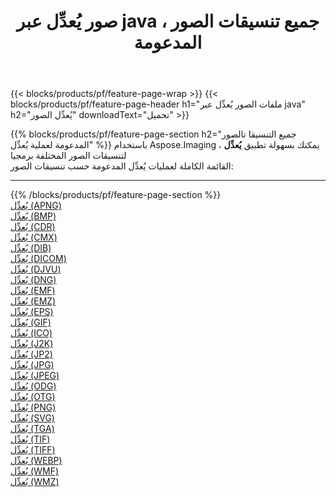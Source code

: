 ﻿---
title: صور يُعدِّل عبر java ، جميع تنسيقات الصور المدعومة 
weight: 3920
url: /ar/java/adjust 
lang: ar
langdirlevel: 2
locales: zh-hans,ja,it,ru,de,es,fr,nl,id,lt,pl,pt,vi,tr,ko,zh-hant,ar,hi,th,sv,cs,uk,he
description: باستخدام Aspose.Imaging يمكنك بسهولة يُعدِّل الصور عبر java
---

{{< blocks/products/pf/feature-page-wrap >}}
{{< blocks/products/pf/feature-page-header h1="ملفات الصور يُعدِّل عبر java" h2="يُعدِّل الصور" downloadText="تحميل" >}}


{{% blocks/products/pf/feature-page-section  h2="جميع التنسيقا تالصور  المدعومة لعملية يُعدِّل" %}}
باستخدام Aspose.Imaging ، يمكنك بسهولة تطبيق **يُعدِّل** لتنسيقات الصور المختلفة برمجيا
<br/>
القائمة الكاملة لعمليات يُعدِّل المدعومة حسب تنسيقات الصور:
<hr/>
{{% /blocks/products/pf/feature-page-section %}}
<div class="container-fluid productfamilypage bg-gray">
    <div class="convertypes bg-gray agp-content section">
        <div class="container">
		<div class="row other-converters">
		    <div class='col-md-2 other-converter remove-lp remove-rp'><a href="/imaging/ar/java/adjust/apng" >يُعدِّل (APNG)</a></div><div class='col-md-2 other-converter remove-lp remove-rp'><a href="/imaging/ar/java/adjust/bmp" >يُعدِّل (BMP)</a></div><div class='col-md-2 other-converter remove-lp remove-rp'><a href="/imaging/ar/java/adjust/cdr" >يُعدِّل (CDR)</a></div><div class='col-md-2 other-converter remove-lp remove-rp'><a href="/imaging/ar/java/adjust/cmx" >يُعدِّل (CMX)</a></div><div class='col-md-2 other-converter remove-lp remove-rp'><a href="/imaging/ar/java/adjust/dib" >يُعدِّل (DIB)</a></div><div class='col-md-2 other-converter remove-lp remove-rp'><a href="/imaging/ar/java/adjust/dicom" >يُعدِّل (DICOM)</a></div><div class='col-md-2 other-converter remove-lp remove-rp'><a href="/imaging/ar/java/adjust/djvu" >يُعدِّل (DJVU)</a></div><div class='col-md-2 other-converter remove-lp remove-rp'><a href="/imaging/ar/java/adjust/dng" >يُعدِّل (DNG)</a></div><div class='col-md-2 other-converter remove-lp remove-rp'><a href="/imaging/ar/java/adjust/emf" >يُعدِّل (EMF)</a></div><div class='col-md-2 other-converter remove-lp remove-rp'><a href="/imaging/ar/java/adjust/emz" >يُعدِّل (EMZ)</a></div><div class='col-md-2 other-converter remove-lp remove-rp'><a href="/imaging/ar/java/adjust/eps" >يُعدِّل (EPS)</a></div><div class='col-md-2 other-converter remove-lp remove-rp'><a href="/imaging/ar/java/adjust/gif" >يُعدِّل (GIF)</a></div><div class='col-md-2 other-converter remove-lp remove-rp'><a href="/imaging/ar/java/adjust/ico" >يُعدِّل (ICO)</a></div><div class='col-md-2 other-converter remove-lp remove-rp'><a href="/imaging/ar/java/adjust/j2k" >يُعدِّل (J2K)</a></div><div class='col-md-2 other-converter remove-lp remove-rp'><a href="/imaging/ar/java/adjust/jp2" >يُعدِّل (JP2)</a></div><div class='col-md-2 other-converter remove-lp remove-rp'><a href="/imaging/ar/java/adjust/jpg" >يُعدِّل (JPG)</a></div><div class='col-md-2 other-converter remove-lp remove-rp'><a href="/imaging/ar/java/adjust/jpeg" >يُعدِّل (JPEG)</a></div><div class='col-md-2 other-converter remove-lp remove-rp'><a href="/imaging/ar/java/adjust/odg" >يُعدِّل (ODG)</a></div><div class='col-md-2 other-converter remove-lp remove-rp'><a href="/imaging/ar/java/adjust/otg" >يُعدِّل (OTG)</a></div><div class='col-md-2 other-converter remove-lp remove-rp'><a href="/imaging/ar/java/adjust/png" >يُعدِّل (PNG)</a></div><div class='col-md-2 other-converter remove-lp remove-rp'><a href="/imaging/ar/java/adjust/svg" >يُعدِّل (SVG)</a></div><div class='col-md-2 other-converter remove-lp remove-rp'><a href="/imaging/ar/java/adjust/tga" >يُعدِّل (TGA)</a></div><div class='col-md-2 other-converter remove-lp remove-rp'><a href="/imaging/ar/java/adjust/tif" >يُعدِّل (TIF)</a></div><div class='col-md-2 other-converter remove-lp remove-rp'><a href="/imaging/ar/java/adjust/tiff" >يُعدِّل (TIFF)</a></div><div class='col-md-2 other-converter remove-lp remove-rp'><a href="/imaging/ar/java/adjust/webp" >يُعدِّل (WEBP)</a></div><div class='col-md-2 other-converter remove-lp remove-rp'><a href="/imaging/ar/java/adjust/wmf" >يُعدِّل (WMF)</a></div><div class='col-md-2 other-converter remove-lp remove-rp'><a href="/imaging/ar/java/adjust/wmz" >يُعدِّل (WMZ)</a></div>
                </div>
        </div>
    </div>
</div>
<br/>
